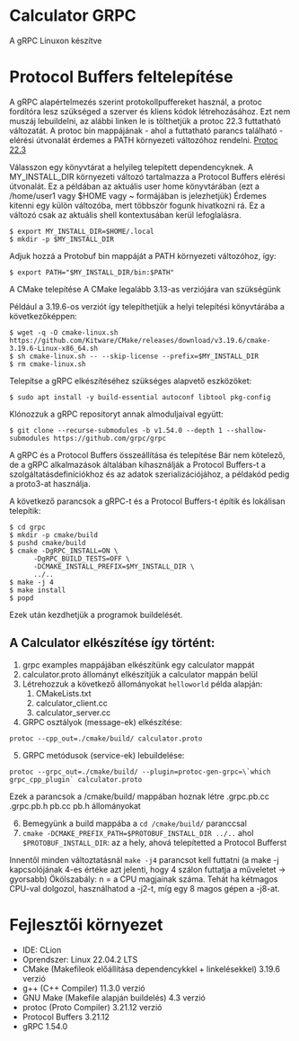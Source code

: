 # Calculator GRPC
A gRPC Linuxon készítve
# Protocol Buffers feltelepítése

A gRPC alapértelmezés szerint protokollpuffereket használ, a protoc fordítóra lesz szükséged a szerver és kliens kódok létrehozásához.
Ezt nem muszáj lebuildelni, az alábbi linken le is tölthetjük a protoc 22.3 futtatható változatát. 
A protoc bin mappájának - ahol a futtatható parancs található - elérési útvonalát érdemes a PATH környezeti változóhoz rendelni.
[Protoc 22.3](https://github.com/protocolbuffers/protobuf/releases/download/v22.3/protoc-22.3-win64.zip)

Válasszon egy könyvtárat a helyileg telepített dependencyknek. 
A MY_INSTALL_DIR környezeti változó tartalmazza a Protocol Buffers elérési útvonalát.
Ez a példában az aktuális user home könyvtárában (ezt a /home/user1 vagy $HOME vagy ~ formájában is jelezhetjük) 
Érdemes kitenni egy külön változóba, mert többször fogunk hivatkozni rá. Ez a változó csak az aktuális shell kontextusában kerül lefoglalásra.

```
$ export MY_INSTALL_DIR=$HOME/.local
$ mkdir -p $MY_INSTALL_DIR
```

Adjuk hozzá a Protobuf bin mappáját a PATH környezeti változóhoz, így:

```
$ export PATH="$MY_INSTALL_DIR/bin:$PATH"
```

A CMake telepítése
A CMake legalább 3.13-as verziójára van szükségünk

Például a 3.19.6-os verziót így telepíthetjük a helyi telepítési könyvtárába a következőképpen:

```
$ wget -q -O cmake-linux.sh https://github.com/Kitware/CMake/releases/download/v3.19.6/cmake-3.19.6-Linux-x86_64.sh
$ sh cmake-linux.sh -- --skip-license --prefix=$MY_INSTALL_DIR
$ rm cmake-linux.sh
```

Telepítse a gRPC elkészítéséhez szükséges alapvető eszközöket:

```
$ sudo apt install -y build-essential autoconf libtool pkg-config
```

Klónozzuk a gRPC repositoryt annak almoduljaival együtt:

```
$ git clone --recurse-submodules -b v1.54.0 --depth 1 --shallow-submodules https://github.com/grpc/grpc
```

A gRPC és a Protocol Buffers összeállítása és telepítése
Bár nem kötelező, de a gRPC alkalmazások általában kihasználják a Protocol Buffers-t a szolgáltatásdefiníciókhoz és az adatok szerializációjához, a példakód pedig a proto3-at használja.

A következő parancsok a gRPC-t és a Protocol Buffers-t építik és lokálisan telepítik:

```
$ cd grpc
$ mkdir -p cmake/build
$ pushd cmake/build
$ cmake -DgRPC_INSTALL=ON \
      -DgRPC_BUILD_TESTS=OFF \
      -DCMAKE_INSTALL_PREFIX=$MY_INSTALL_DIR \
      ../..
$ make -j 4
$ make install
$ popd
```

Ezek után kezdhetjük a programok buildelését.

## A Calculator elkészítése így történt:

1. grpc examples mappájában elkészítünk egy calculator mappát
2. calculator.proto állományt elkészítjük a calculator mappán belül
3. Létrehozzuk a következő állományokat `helloworld` példa alapján:
   1. CMakeLists.txt
   2. calculator_client.cc
   3. calculator_server.cc
4. GRPC osztályok (message-ek) elkészítése:

```protoc --cpp_out=./cmake/build/ calculator.proto```

5. GRPC metódusok (service-ek) lebuildelése: 

```protoc --grpc_out=./cmake/build/ --plugin=protoc-gen-grpc=\`which grpc_cpp_plugin` calculator.proto ```

Ezek a parancsok a /cmake/build/ mappában hoznak létre .grpc.pb.cc .grpc.pb.h pb.cc pb.h állományokat

6. Bemegyünk a build mappába a `cd /cmake/build/` paranccsal
7. `cmake -DCMAKE_PREFIX_PATH=$PROTOBUF_INSTALL_DIR ../..` ahol 
`$PROTOBUF_INSTALL_DIR`: az a hely, ahová telepítetted a Protocol Bufferst

Innentől minden változtatásnál `make -j4` parancsot kell futtatni (a make -j kapcsolójának 4-es értéke azt jelenti, hogy 4 szálon futtatja a műveletet -> gyorsabb)
Ökölszabály: n = a CPU magjainak száma. 
Tehát ha kétmagos CPU-val dolgozol, használhatod a -j2-t, míg egy 8 magos gépen a -j8-at.

# Fejlesztői környezet
- IDE: CLion
- Oprendszer: Linux 22.04.2 LTS
- CMake (Makefileok előállítása dependencykkel + linkelésekkel) 3.19.6 verzió
- g++ (C++ Compiler) 11.3.0 verzió
- GNU Make (Makefile alapján buildelés) 4.3 verzió
- protoc (Proto Compiler) 3.21.12 verzió
- Protocol Buffers 3.21.12
- gRPC 1.54.0
